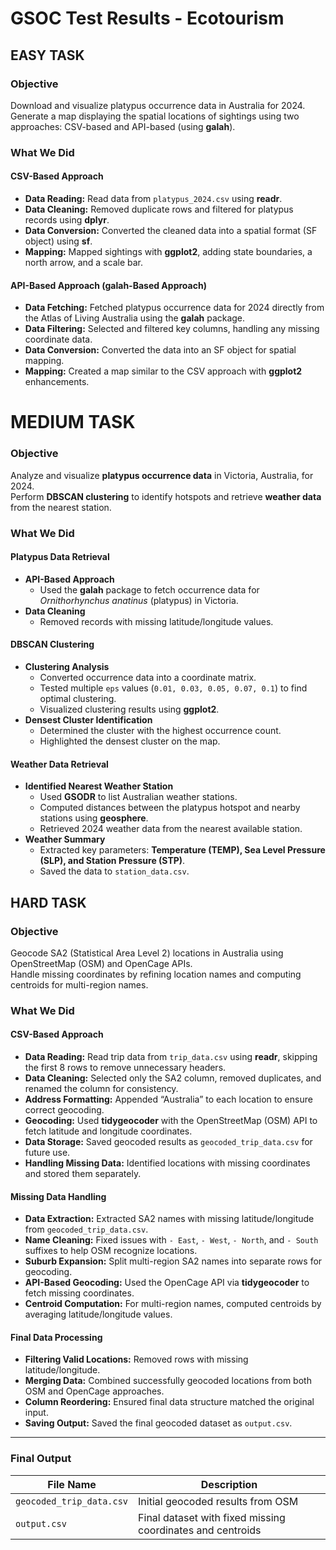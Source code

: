 # GSOC Test Results - Ecotourism

## EASY TASK

### Objective

Download and visualize platypus occurrence data in Australia for 2024.  
Generate a map displaying the spatial locations of sightings using two approaches: CSV-based and API-based (using **galah**).

### What We Did

#### CSV-Based Approach
- **Data Reading:**  Read data from `platypus_2024.csv` using **readr**.
- **Data Cleaning:**  Removed duplicate rows and filtered for platypus records using **dplyr**.
- **Data Conversion:**  Converted the cleaned data into a spatial format (SF object) using **sf**.
- **Mapping:**  Mapped sightings with **ggplot2**, adding state boundaries, a north arrow, and a scale bar.

#### API-Based Approach (galah-Based Approach)
- **Data Fetching:**  Fetched platypus occurrence data for 2024 directly from the Atlas of Living Australia using the **galah** package.
- **Data Filtering:**  Selected and filtered key columns, handling any missing coordinate data.
- **Data Conversion:**  Converted the data into an SF object for spatial mapping.
- **Mapping:**  Created a map similar to the CSV approach with **ggplot2** enhancements.


# MEDIUM TASK

### Objective  

Analyze and visualize **platypus occurrence data** in Victoria, Australia, for 2024.  
Perform **DBSCAN clustering** to identify hotspots and retrieve **weather data** from the nearest station.  

### What We Did  

#### **Platypus Data Retrieval**  

- **API-Based Approach**  
  - Used the **galah** package to fetch occurrence data for *Ornithorhynchus anatinus* (platypus) in Victoria.  
- **Data Cleaning**  
  - Removed records with missing latitude/longitude values.  

#### **DBSCAN Clustering**  

- **Clustering Analysis**  
  - Converted occurrence data into a coordinate matrix.  
  - Tested multiple `eps` values (`0.01, 0.03, 0.05, 0.07, 0.1`) to find optimal clustering.  
  - Visualized clustering results using **ggplot2**.  
- **Densest Cluster Identification**  
  - Determined the cluster with the highest occurrence count.  
  - Highlighted the densest cluster on the map.  

#### **Weather Data Retrieval**  

- **Identified Nearest Weather Station**  
  - Used **GSODR** to list Australian weather stations.  
  - Computed distances between the platypus hotspot and nearby stations using **geosphere**.  
  - Retrieved 2024 weather data from the nearest available station.  
- **Weather Summary**  
  - Extracted key parameters: **Temperature (TEMP), Sea Level Pressure (SLP), and Station Pressure (STP)**.  
  - Saved the data to `station_data.csv`.

## HARD TASK

### Objective

Geocode SA2 (Statistical Area Level 2) locations in Australia using OpenStreetMap (OSM) and OpenCage APIs.  
Handle missing coordinates by refining location names and computing centroids for multi-region names.

### What We Did

#### **CSV-Based Approach**
- **Data Reading:** Read trip data from `trip_data.csv` using **readr**, skipping the first 8 rows to remove unnecessary headers.
- **Data Cleaning:** Selected only the SA2 column, removed duplicates, and renamed the column for consistency.
- **Address Formatting:** Appended “Australia” to each location to ensure correct geocoding.
- **Geocoding:** Used **tidygeocoder** with the OpenStreetMap (OSM) API to fetch latitude and longitude coordinates.
- **Data Storage:** Saved geocoded results as `geocoded_trip_data.csv` for future use.
- **Handling Missing Data:** Identified locations with missing coordinates and stored them separately.

#### **Missing Data Handling**
- **Data Extraction:** Extracted SA2 names with missing latitude/longitude from `geocoded_trip_data.csv`.
- **Name Cleaning:** Fixed issues with `- East`, `- West`, `- North`, and `- South` suffixes to help OSM recognize locations.
- **Suburb Expansion:** Split multi-region SA2 names into separate rows for geocoding.
- **API-Based Geocoding:** Used the OpenCage API via **tidygeocoder** to fetch missing coordinates.
- **Centroid Computation:** For multi-region names, computed centroids by averaging latitude/longitude values.

#### **Final Data Processing**
- **Filtering Valid Locations:** Removed rows with missing latitude/longitude.
- **Merging Data:** Combined successfully geocoded locations from both OSM and OpenCage approaches.
- **Column Reordering:** Ensured final data structure matched the original input.
- **Saving Output:** Saved the final geocoded dataset as `output.csv`.

---

### **Final Output**
| File Name                 | Description |
|---------------------------|-------------|
| `geocoded_trip_data.csv`  | Initial geocoded results from OSM |
| `output.csv`              | Final dataset with fixed missing coordinates and centroids |






